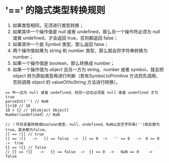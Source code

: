 # '==' 的隐式类型转换规则

1.	如果类型相同，无须进行类型转换；
2.	如果其中一个操作值是 null 或者 undefined，那么另一个操作符必须为 null 或者 undefined，才会返回 true，否则都返回 false；
3.	如果其中一个是 Symbol 类型，那么返回 false；
4.	两个操作值如果为 string 和 number 类型，那么就会将字符串转换为 number；
5.	如果一个操作值是 boolean，那么转换成 number；
6.	如果一个操作值为 object 且另一方为 string、number 或者 symbol，就会把 object 转为原始类型再进行判断（若有Symbol.toPrimitive 方法则先调用、否则调用 object 的 valueOf/toString 方法进行转换）。

```
== 中一边为 null 或者 undefined，则另一边也必须是 null 或者 undefined 才为 true
parseInt('') // NaN
{}+10 // 10
10 + {} // 10[object Object]
Number(undefined) // NaN

// ！可将变量转换成boolean类型，null、undefined、NaN以及空字符串('')取反都为true，其余都为false。
[] == ![] // true
[] == ![]   ->   [] == false  ->  [] == 0  ->   '' == 0   ->  0 == 0   ->  true
{} == !{} // false 
// {} == !{}   ->   {} == false  ->  {} == 0  ->   NaN == 0    ->  false
```
